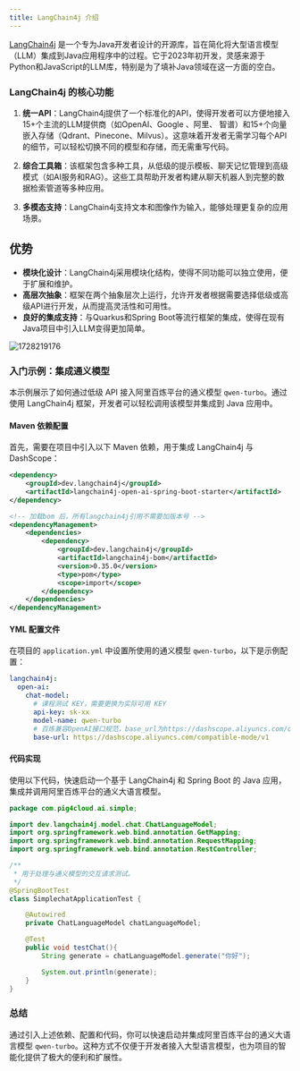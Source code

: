 ```yaml
---
title: LangChain4j 介绍
---
```



[LangChain4j](https://docs.langchain4j.dev/)  是一个专为Java开发者设计的开源库，旨在简化将大型语言模型（LLM）集成到Java应用程序中的过程。它于2023年初开发，灵感来源于Python和JavaScript的LLM库，特别是为了填补Java领域在这一方面的空白。

### LangChain4j 的核心功能

1. **统一API**：LangChain4j提供了一个标准化的API，使得开发者可以方便地接入15+个主流的LLM提供商（如OpenAI、Google 、阿里、 智谱）和15+个向量嵌入存储（Qdrant、Pinecone、Milvus）。这意味着开发者无需学习每个API的细节，可以轻松切换不同的模型和存储，而无需重写代码。

2. **综合工具箱**：该框架包含多种工具，从低级的提示模板、聊天记忆管理到高级模式（如AI服务和RAG）。这些工具帮助开发者构建从聊天机器人到完整的数据检索管道等多种应用。

3. **多模态支持**：LangChain4j支持文本和图像作为输入，能够处理更复杂的应用场景。

## 优势

- **模块化设计**：LangChain4j采用模块化结构，使得不同功能可以独立使用，便于扩展和维护。
- **高层次抽象**：框架在两个抽象层次上运行，允许开发者根据需要选择低级或高级API进行开发，从而提高灵活性和可用性。
- **良好的集成支持**：与Quarkus和Spring Boot等流行框架的集成，使得在现有Java项目中引入LLM变得更加简单。


<img src='https://minio.pigx.top/oss/202410/1728219176.png' alt='1728219176'/>


### 入门示例：集成通义模型 
本示例展示了如何通过低级 API 接入阿里百炼平台的通义模型 `qwen-turbo`。通过使用 LangChain4j 框架，开发者可以轻松调用该模型并集成到 Java 应用中。

#### Maven 依赖配置

首先，需要在项目中引入以下 Maven 依赖，用于集成 LangChain4j 与 DashScope：

```xml
<dependency>
    <groupId>dev.langchain4j</groupId>
    <artifactId>langchain4j-open-ai-spring-boot-starter</artifactId>
</dependency>

<!-- 加载bom 后，所有langchain4j引用不需要加版本号 -->
<dependencyManagement>
    <dependencies>
        <dependency>
            <groupId>dev.langchain4j</groupId>
            <artifactId>langchain4j-bom</artifactId>
            <version>0.35.0</version>
            <type>pom</type>
            <scope>import</scope>
        </dependency>
    </dependencies>
</dependencyManagement>
```

#### YML 配置文件

在项目的 `application.yml` 中设置所使用的通义模型 `qwen-turbo`，以下是示例配置：


```yaml
langchain4j:
  open-ai:
    chat-model:
      # 课程测试 KEY，需要更换为实际可用 KEY	
      api-key: sk-xx
      model-name: qwen-turbo
      # 百炼兼容OpenAI接口规范，base_url为https://dashscope.aliyuncs.com/compatible-mode/v1
      base-url: https://dashscope.aliyuncs.com/compatible-mode/v1
```

#### 代码实现

使用以下代码，快速启动一个基于 LangChain4j 和 Spring Boot 的 Java 应用，集成并调用阿里百炼平台的通义大语言模型。

```java
package com.pig4cloud.ai.simple;

import dev.langchain4j.model.chat.ChatLanguageModel;
import org.springframework.web.bind.annotation.GetMapping;
import org.springframework.web.bind.annotation.RequestMapping;
import org.springframework.web.bind.annotation.RestController;

/**
 * 用于处理与通义模型的交互请求测试。
 */
@SpringBootTest
class SimplechatApplicationTest {

    @Autowired
    private ChatLanguageModel chatLanguageModel;

    @Test
    public void testChat(){
        String generate = chatLanguageModel.generate("你好");

        System.out.println(generate);
    }
}
```

### 总结

通过引入上述依赖、配置和代码，你可以快速启动并集成阿里百炼平台的通义大语言模型 `qwen-turbo`。这种方式不仅便于开发者接入大型语言模型，也为项目的智能化提供了极大的便利和扩展性。

